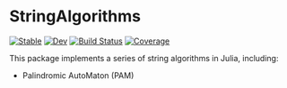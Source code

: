 # StringAlgorithms

[![Stable](https://img.shields.io/badge/docs-stable-blue.svg)](https://lucifer1004.github.io/StringAlgorithms.jl/stable/)
[![Dev](https://img.shields.io/badge/docs-dev-blue.svg)](https://lucifer1004.github.io/StringAlgorithms.jl/dev/)
[![Build Status](https://github.com/lucifer1004/StringAlgorithms.jl/actions/workflows/CI.yml/badge.svg?branch=main)](https://github.com/lucifer1004/StringAlgorithms.jl/actions/workflows/CI.yml?query=branch%3Amain)
[![Coverage](https://codecov.io/gh/lucifer1004/StringAlgorithms.jl/branch/main/graph/badge.svg)](https://codecov.io/gh/lucifer1004/StringAlgorithms.jl)

This package implements a series of string algorithms in Julia, including:

- Palindromic AutoMaton (PAM)
